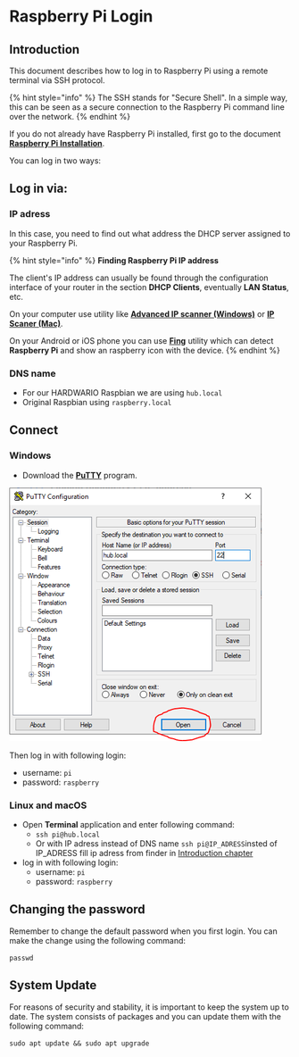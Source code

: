 # Raspberry Pi Login

## Introduction

 This document describes how to log in to Raspberry Pi using a remote terminal via SSH protocol.

{% hint style="info" %}
The SSH stands for "Secure Shell". In a simple way, this can be seen as a secure connection to the Raspberry Pi command line over the network.
{% endhint %}

 If you do not already have Raspberry Pi installed, first go to the document [**Raspberry Pi Installation**](raspberry-pi-installation.md).

 You can log in two ways:

## Log in via:

### IP adress

 In this case, you need to find out what address the DHCP server assigned to your Raspberry Pi.

{% hint style="info" %}
**Finding Raspberry Pi IP address**

The client's IP address can usually be found through the configuration interface of your router in the section **DHCP Clients**, eventually **LAN Status**, etc.

On your computer use utility like [**Advanced IP scanner \(Windows\)**](http://www.advanced-ip-scanner.com/) or [**IP Scaner \(Mac\)**](https://itunes.apple.com/us/app/ip-scanner/id404167149?mt=12).

On your Android or iOS phone you can use [**Fing**](https://www.fing.io/) utility which can detect **Raspberry Pi** and show an raspberry icon with the device.
{% endhint %}

### DNS name

* For our HARDWARIO Raspbian we are using `hub.local`
* Original Raspbian using `raspberry.local`

## Connect

### Windows

* Download the [**PuTTY**](http://www.chiark.greenend.org.uk/~sgtatham/putty/download.html) program.

![](../.gitbook/assets/_tutorials_raspberry-pi-login_putty-connection.png)

Then log in with following login:

* username: `pi`
* password: `raspberry`

### Linux and macOS

* Open **Terminal** application and enter following command:
  * `ssh pi@hub.local`
  * Or with IP adress instead of DNS name `ssh pi@IP_ADRESS`insted of IP\_ADRESS fill ip adress from finder in [Introduction chapter](raspberry-pi-login.md#introduction)
* log in with following login:
  * username: `pi`
  * password: `raspberry`

## Changing the password

Remember to change the default password when you first login. You can make the change using the following command:

```text
passwd
```

## System Update

For reasons of security and stability, it is important to keep the system up to date. The system consists of packages and you can update them with the following command:

```text
sudo apt update && sudo apt upgrade
```

